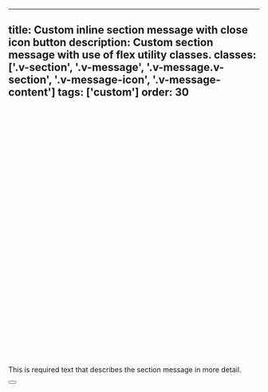 <!--
 *              © 2025 Visa
 *
 * Licensed under the Apache License, Version 2.0 (the "License");
 * you may not use this file except in compliance with the License.
 * You may obtain a copy of the License at
 *
 *         http://www.apache.org/licenses/LICENSE-2.0
 *
 * Unless required by applicable law or agreed to in writing, software
 * distributed under the License is distributed on an "AS IS" BASIS,
 * WITHOUT WARRANTIES OR CONDITIONS OF ANY KIND, either express or implied.
 * See the License for the specific language governing permissions and
 * limitations under the License.
 *
 -->
---
title: Custom inline section message with close icon button
description: Custom section message with use of flex utility classes.
classes: ['.v-section', '.v-message', '.v-message.v-section', '.v-message-icon', '.v-message-content']
tags: ['custom']
order: 30
---

<style>
  .my-dismisible-message { --v-message-background: rgb(211,225,242); --v-message-border-color: rgb(184,194,232); --v-message-icon-color: #000; --v-message-border-block-start-size: 0px; --v-message-border-block-end-size: 0px; --v-message-border-inline-start-size: 8px; --v-message-border-inline-end-size: 0px; --v-message-border-radius: 0px; }
</style>
<div class="v-message v-section my-dismisible-message v-flex v-flex-row v-gap-8 v-justify-content-center v-align-items-center">
  <svg aria-hidden="true" class="v-icon v-icon-visa v-icon-low v-message-icon" focusable="false" viewbox="0 0 24 24">
    <use href="#visa-information-low">
    </use>
  </svg>
  <div class="v-message-content">
    <p>
      This is required text that describes the section message in more detail.
    </p>
  </div>
  <button aria-label="close" class="v-button v-button-icon v-button-tertiary v-button-small v-button-subtle" type="button">
    <svg aria-hidden="true" class="v-icon v-icon-visa v-icon-tiny" focusable="false" viewbox="0 0 16 16">
      <use href="#visa-close-tiny">
      </use>
    </svg>
  </button>
</div>
